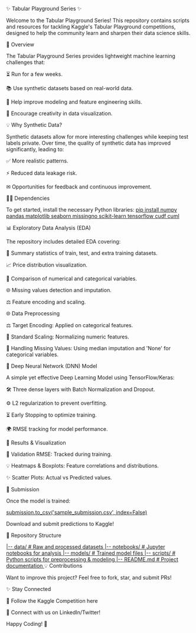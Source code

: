 ✨ Tabular Playground Series ✨

Welcome to the Tabular Playground Series!
This repository contains scripts and resources for tackling Kaggle's Tabular Playground competitions, designed to help the community learn and sharpen their data science skills.

🌟 Overview

The Tabular Playground Series provides lightweight machine learning challenges that:

⏳ Run for a few weeks.

📚 Use synthetic datasets based on real-world data.

🎯 Help improve modeling and feature engineering skills.

🎨 Encourage creativity in data visualization.

💡 Why Synthetic Data?

Synthetic datasets allow for more interesting challenges while keeping test labels private. Over time, the quality of synthetic data has improved significantly, leading to:

✅ More realistic patterns.

⚡ Reduced data leakage risk.

✉ Opportunities for feedback and continuous improvement.

👨‍💻 Dependencies

To get started, install the necessary Python libraries:
[
pip install numpy pandas matplotlib seaborn missingno scikit-learn tensorflow cudf cuml](url)

📊 Exploratory Data Analysis (EDA)

The repository includes detailed EDA covering:

📅 Summary statistics of train, test, and extra training datasets.

📈 Price distribution visualization.

🔄 Comparison of numerical and categorical variables.

🌐 Missing values detection and imputation.

⚖️ Feature encoding and scaling.

🌐 Data Preprocessing

⚖️ Target Encoding: Applied on categorical features.

🏢 Standard Scaling: Normalizing numeric features.

💪 Handling Missing Values: Using median imputation and 'None' for categorical variables.

🤖 Deep Neural Network (DNN) Model

A simple yet effective Deep Learning Model using TensorFlow/Keras:

🛠️ Three dense layers with Batch Normalization and Dropout.

⚙️ L2 regularization to prevent overfitting.

⏳ Early Stopping to optimize training.

🌍 RMSE tracking for model performance.

🎉 Results & Visualization

🌟 Validation RMSE: Tracked during training.

💡 Heatmaps & Boxplots: Feature correlations and distributions.

✨ Scatter Plots: Actual vs Predicted values.

💾 Submission

Once the model is trained:

[submission.to_csv('sample_submission.csv', index=False)](url)

Download and submit predictions to Kaggle!

📍 Repository Structure

[|-- data/                     # Raw and processed datasets
|-- notebooks/                # Jupyter notebooks for analysis
|-- models/                   # Trained model files
|-- scripts/                  # Python scripts for preprocessing & modeling
|-- README.md                 # Project documentation
](url)
💡 Contributions

Want to improve this project? Feel free to fork, star, and submit PRs!

✨ Stay Connected

🌟 Follow the Kaggle Competition here

👤 Connect with us on LinkedIn/Twitter!

Happy Coding! 💪

